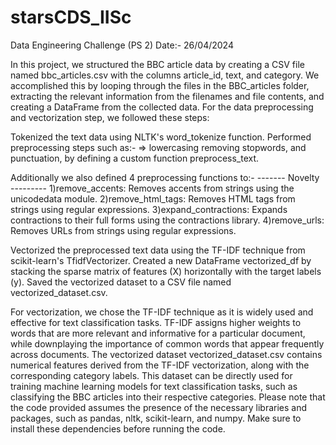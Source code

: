 # starsCDS_IISc
Data Engineering Challenge (PS 2)
Date:- 26/04/2024

In this project, we structured the BBC article data by creating a CSV file named bbc_articles.csv with the columns article_id, text, and category. We accomplished this by looping through the files in the BBC_articles folder, extracting the relevant information from the filenames and file contents, and creating a DataFrame from the collected data.
For the data preprocessing and vectorization step, we followed these steps:

Tokenized the text data using NLTK's word_tokenize function.
Performed preprocessing steps such as:-
=> lowercasing removing stopwords, and punctuation, by defining a custom function preprocess_text.

Additionally we also defined 4 preprocessing functions to:-      ------- Novelty ---------
1)remove_accents: Removes accents from strings using the unicodedata module.
2)remove_html_tags: Removes HTML tags from strings using regular expressions.
3)expand_contractions: Expands contractions to their full forms using the contractions library.
4)remove_urls: Removes URLs from strings using regular expressions.

Vectorized the preprocessed text data using the TF-IDF technique from scikit-learn's TfidfVectorizer.
Created a new DataFrame vectorized_df by stacking the sparse matrix of features (X) horizontally with the target labels (y).
Saved the vectorized dataset to a CSV file named vectorized_dataset.csv.

For vectorization, we chose the TF-IDF technique as it is widely used and effective for text classification tasks. TF-IDF assigns higher weights to words that are more relevant and informative for a particular document, while downplaying the importance of common words that appear frequently across documents.
The vectorized dataset vectorized_dataset.csv contains numerical features derived from the TF-IDF vectorization, along with the corresponding category labels. This dataset can be directly used for training machine learning models for text classification tasks, such as classifying the BBC articles into their respective categories.
Please note that the code provided assumes the presence of the necessary libraries and packages, such as pandas, nltk, scikit-learn, and numpy. Make sure to install these dependencies before running the code.
